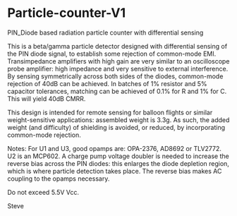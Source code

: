 # Particle-counter-V1
PIN_Diode based radiation particle counter with differential sensing

This is a beta/gamma particle detector designed with differential sensing of the PIN diode signal, to establish some rejection of common-mode EMI. Transimpedance amplifiers with high gain are very similar to an oscilloscope probe amplifier: high impedance and very sensitive to external interference. By sensing symmetrically across both sides of the diodes, common-mode rejection of 40dB can be achieved. In batches of 1% resistor and 5% capacitor tolerances, matching can be achieved of 0.1% for R and 1% for C. This will yield 40dB CMRR.

This design is intended for remote sensing for balloon flights or similar weight-sensitive applications: assembled weight is 3.3g. As such, the added weight (and difficulty) of shielding is avoided, or reduced, by incorporating common-mode rejection.

Notes:
For U1 and U3, good opamps are: OPA-2376, AD8692 or TLV2772. U2 is an MCP602.
A charge pump voltage doubler is needed to increase the reverse bias across the PIN diodes: this enlarges the diode depletion region, which is where particle detection takes place. The reverse bias makes AC coupling to the opamps necessary.

Do not exceed 5.5V Vcc.

Steve
